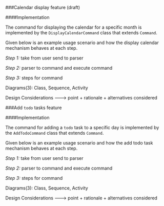 ###Calendar display feature (draft)

####Implementation

The command for displaying the calendar for a specific month is implemented by the `DisplayCalendarCommand` class that extends `Command`.

Given below is an example usage scenario and how the display calendar mechanism behaves at each step.

*Step 1:* take from user send to parser

*Step 2:* parser to command and execute command

*Step 3:* steps for command

Diagrams(3): Class, Sequence, Activity

Design Considerations
---> point + rationale + alternatives considered

###Add `todo` tasks feature

####Implementation

The command for adding a `todo` task to a specific day is implemented by the `AddTodoCommand` class that extends `Command`.

Given below is an example usage scenario and how the add todo task mechanism behaves at each step.

*Step 1:* take from user send to parser

*Step 2:* parser to command and execute command

*Step 3:* steps for command

Diagrams(3): Class, Sequence, Activity

Design Considerations
---> point + rationale + alternatives considered
